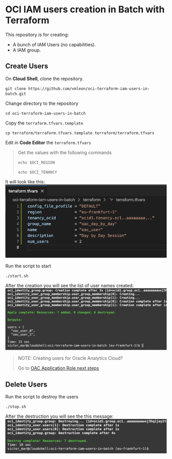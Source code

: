 # OCI IAM users creation in Batch with Terraform

This repository is for creating:
- A bunch of IAM Users (no capabilities).
- A IAM group.

## Create Users

On **Cloud Shell**, clone the repository.
```
git clone https://github.com/vmleon/oci-terraform-iam-users-in-batch.git
```

Change directory to the repository
```
cd oci-terraform-iam-users-in-batch
```

Copy the `terraform.tfvars.template`
```
cp terraform/terraform.tfvars.template terraform/terraform.tfvars
```

Edit in **Code Editor** the `terraform.tfvars`

> Get the values with the following commands
> 
> ```
> echo $OCI_REGION
> ```
> 
> ```
> echo $OCI_TENANCY
> ```

It will look like this:
![tfvars code editor](images/tfvars_code_editor.png)

Run the script to start
```
./start.sh
```

After the creation you will see the list of user names created:
![tf output](images/output.png)

> NOTE: Creating users for Oracle Analytics Cloud?
>
> Go to [OAC Application Role next steps](OAC.md)

## Delete Users

Run the script to destroy the users
```
./stop.sh
```

After the destruction you will see the this message:
![tf destroy](images/destroy.png)

